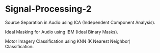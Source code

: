 # Signal-Processing-2

Source Separation in Audio using ICA (Independent Component Analysis). 

Ideal Masking for Audio using IBM (Ideal Binary Masks).  

Motor Imagery Classification using KNN (K Nearest Neighbor) Classification.
